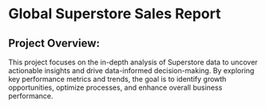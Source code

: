 <h1>Global Superstore Sales Report</h1>
<h2>Project Overview:</h2>
<p>This project focuses on the in-depth analysis of Superstore data to uncover actionable insights and drive data-informed decision-making. 
By exploring key performance metrics and trends, the goal is to identify growth opportunities, optimize processes, and enhance overall business performance.</p>
